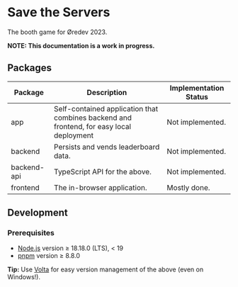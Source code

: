 # Save the Servers

The booth game for Øredev 2023.

**NOTE: This documentation is a work in progress.**

## Packages

| Package     | Description                                                                              | Implementation Status |
| ----------- | ---------------------------------------------------------------------------------------- | --------------------- |
| app         | Self-contained application that combines backend and frontend, for easy local deployment | Not implemented.      |
| backend     | Persists and vends leaderboard data.                                                     | Not implemented.      |
| backend-api | TypeScript API for the above.                                                            | Not implemented.      |
| frontend    | The in-browser application.                                                              | Mostly done.          |

## Development

### Prerequisites

- [Node.js](https://nodejs.org/) version ≥ 18.18.0 (LTS), < 19
- [pnpm](https://pnpm.io/) version ≥ 8.8.0

**Tip:** Use [Volta](https://volta.sh) for easy version management of the above (even on Windows!).
